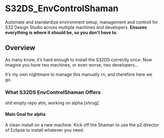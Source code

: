 # S32DS_EnvControlShaman
Automate and standardize environment setup, management and controll for S32 Design Studio across multiple machines and developers.
**Ensures everything is where it should be, so you don't have to.**

## Overview

As many know, it’s hard enough to install the S32DS correctly once. Now imagine you have two machines, or even worse, two developers...

It’s my own nightmare to manage this manually rn, and therefore here we go.

### What S32DS EnvControlShaman Offers

shit empty repo atm, working on alpha [shrug]


#### Main Goal for alpha

A clean install on a new machine. Kick off the Shaman to use the p2 director of Eclipse to install whatever you need.
